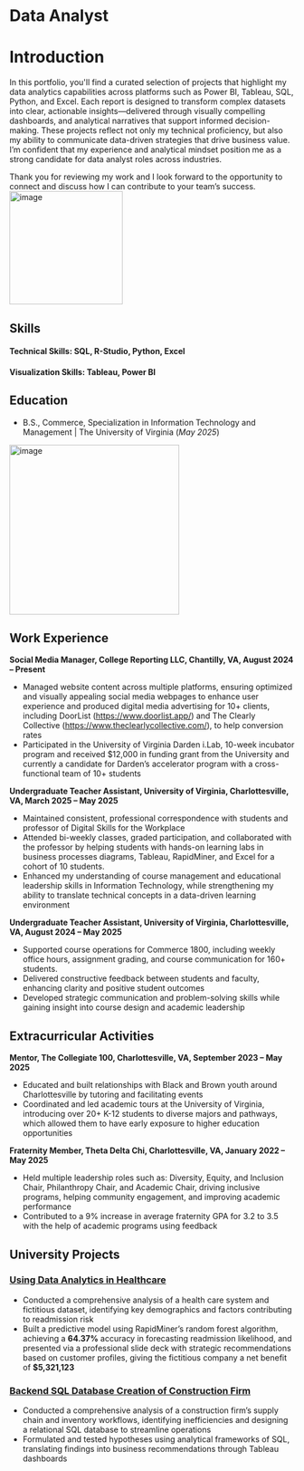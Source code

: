 # Data Analyst
# Introduction 
In this portfolio, you'll find a curated selection of projects that highlight my data analytics capabilities across platforms such as Power BI, Tableau, SQL, Python, and Excel. Each report is designed to transform complex datasets into clear, actionable insights—delivered through visually compelling dashboards, and analytical narratives that support informed decision-making. These projects reflect not only my technical proficiency, but also my ability to communicate data-driven strategies that drive business value. I’m confident that my experience and analytical mindset position me as a strong candidate for data analyst roles across industries.

Thank you for reviewing my work and I look forward to the opportunity to connect and discuss how I can contribute to your team’s success.
<img width="200" height="200" alt="image" src="https://github.com/user-attachments/assets/12b61d81-a9e6-4176-a34a-d1240c284b14" />


## Skills
#### Technical Skills: SQL, R-Studio, Python, Excel
#### Visualization Skills: Tableau, Power BI

## Education
 - B.S., Commerce, Specialization in Information Technology and Management | The University of Virginia (_May 2025_)
<img width="300" height="300" alt="image" src="https://github.com/user-attachments/assets/61436eeb-c4a3-4a6e-9d2d-8e79b843f0b0" />

## Work Experience
**Social Media Manager, College Reporting LLC, Chantilly, VA, August 2024 – Present** 
- Managed website content across multiple platforms, ensuring optimized and visually appealing social media webpages to enhance user experience and produced digital media advertising for 10+ clients, including DoorList (https://www.doorlist.app/) and The Clearly Collective (https://www.theclearlycollective.com/), to help conversion rates
- Participated in the University of Virginia Darden i.Lab, 10-week incubator program and received $12,000 in funding grant from the University and currently a candidate for Darden’s accelerator program with a cross-functional team of 10+ students 

**Undergraduate Teacher Assistant, University of Virginia, Charlottesville, VA,	March 2025 – May 2025**
- Maintained consistent, professional correspondence with students and professor of Digital Skills for the Workplace
- Attended bi-weekly classes, graded participation, and collaborated with the professor by helping students with hands-on learning labs in business processes diagrams, Tableau, RapidMiner, and Excel for a cohort of 10 students.
- Enhanced my understanding of course management and educational leadership skills in Information Technology, while strengthening my ability to translate technical concepts in a data-driven learning environment 

**Undergraduate Teacher Assistant, University of Virginia, Charlottesville, VA, August 2024 – May 2025** 
- Supported course operations for Commerce 1800, including weekly office hours, assignment grading, and course communication for 160+ students.
- Delivered constructive feedback between students and faculty, enhancing clarity and positive student outcomes
- Developed strategic communication and problem-solving skills while gaining insight into course design and academic leadership

## Extracurricular Activities 
**Mentor, The Collegiate 100, Charlottesville, VA, September 2023 – May 2025**
- Educated and built relationships with Black and Brown youth around Charlottesville by tutoring and facilitating events
- Coordinated and led academic tours at the University of Virginia, introducing over 20+ K-12 students to diverse majors and pathways, which allowed them to have early exposure to higher education opportunities 

**Fraternity Member, Theta Delta Chi, Charlottesville, VA, January 2022 – May 2025**
- Held multiple leadership roles such as: Diversity, Equity, and Inclusion Chair, Philanthropy Chair, and Academic Chair, driving inclusive programs, helping community engagement, and improving academic performance 
- Contributed to a 9% increase in average fraternity GPA for 3.2 to 3.5 with the help of academic programs using feedback  


## University Projects
### [Using Data Analytics in Healthcare](https://github.com/EJman18/EJM-Portfolio/blob/main/imgs/Data%20Analytics%20in%20Healthcare.pdf)
- Conducted a comprehensive analysis of a health care system and fictitious dataset, identifying key demographics and factors contributing to readmission risk
- Built a predictive model using RapidMiner’s random forest algorithm, achieving a **64.37%** accuracy in forecasting readmission likelihood, and presented via a professional slide deck with strategic recommendations based on customer profiles, giving the fictitious company a net benefit of **$5,321,123**
  
### [Backend SQL Database Creation of Construction Firm](https://github.com/EJman18/EJM-Portfolio/blob/main/imgs/Database%20Management%20Project%20.pdf)
- Conducted a comprehensive analysis of a construction firm’s supply chain and inventory workflows, identifying inefficiencies and designing a relational SQL database to streamline operations 
- Formulated and tested hypotheses using analytical frameworks of SQL, translating findings into business recommendations through Tableau dashboards 

